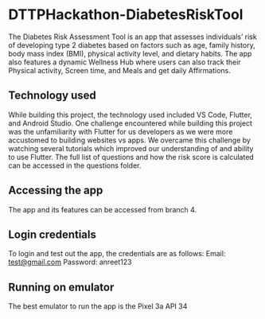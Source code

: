 # DTTPHackathon-DiabetesRiskTool

The Diabetes Risk Assessment Tool is an app that assesses individuals’ risk of developing type 2 diabetes based on factors such as age, family history, body mass index (BMI), physical activity level, and dietary habits. The app also features a dynamic Wellness Hub where users can also track their Physical activity, Screen time, and Meals and get daily Affirmations. 

## Technology used 
While building this project, the technology used included VS Code, Flutter, and Android Studio. One challenge encountered while building this project was the unfamiliarity with Flutter for us developers as we were more accustomed to building websites vs apps. We overcame this challenge by watching several tutorials which improved our understanding of and ability to use Flutter. The full list of questions and how the risk score is calculated can be accessed in the questions folder.

## Accessing the app
The app and its features can be accessed from branch 4. 

## Login credentials
To login and test out the app, the credentials are as follows: 
Email: test@gmail.com
Password: anreet123

## Running on emulator 
The best emulator to run the app is the Pixel 3a API 34



